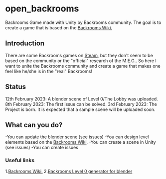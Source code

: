 # open_backrooms
Backrooms Game made with Unity by Backrooms community. The goal is to create a game that is based on the [Backrooms Wiki.](https://backrooms.fandom.com/wiki/Backrooms_Wiki)

## Introduction
There are some Backrooms games on [Steam](https://store.steampowered.com/search/?term=Backrooms), but they don't seem to be based on the community or the "official" research of the M.E.G.. So here I want to unite the Backrooms community and create a game that makes one feel like he/she is in the "real" Backrooms! 

## Status
12th February 2023: A blender scene of Level 0/The Lobby was uploaded.
8th February 2023: The first issue can be solved.
3rd February 2023: The Project is born. It is expected that a sample scene will be uploaded soon. 

## What can you do? 
-You can update the blender scene (see issues)
-You can design level elements based on the [Backrooms Wiki](https://backrooms.fandom.com/wiki/Backrooms_Wiki). 
-You can create a scene in Unity (see issues)
-You can create issues

### Useful links 
1.[Backrooms Wiki.](https://backrooms.fandom.com/wiki/Backrooms_Wiki)
2.[Backrooms Level 0 generator for blender](https://github.com/AlbertDaYoungYT/TheBackroomsMapGenerator) 
